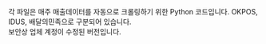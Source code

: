 각 파일은 매주 매출데이터를 자동으로 크롤링하기 위한 Python 코드입니다. OKPOS, IDUS, 배달의민족으로 구분되어 있습니다.  
보안상 업체 계정이 수정된 버전입니다.

